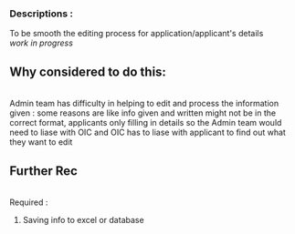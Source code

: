 
### Descriptions : 
To be smooth the editing process for application/applicant's details
<br>*work in progress*</br>

## Why considered to do this:
<br>Admin team has difficulty in helping to edit and process the information given : some reasons are like info given and written might not be in the correct format, applicants only filling in details so the Admin team would need to liase with OIC and OIC has to liase with applicant to find out what they want to edit</br>

## Further Rec
<br> Required : </br>
1. Saving info to excel or database
